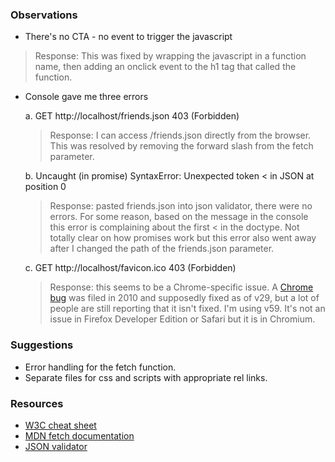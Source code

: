 ### Observations

* There's no CTA - no event to trigger the javascript
>Response: This was fixed by wrapping the javascript in a function name, then adding an onclick event to the h1 tag that called the function.

* Console gave me three errors

  a. GET http://localhost/friends.json 403 (Forbidden)
    >Response: I can access /friends.json directly from the browser. This was resolved by removing the forward slash from the fetch parameter.

  b. Uncaught (in promise) SyntaxError: Unexpected token < in JSON at position 0
    >Response: pasted friends.json into json validator, there were no errors. For some reason, based on the message in the console this error is complaining about the first < in the doctype. Not totally clear on how promises work but this error also went away after I changed the path of the friends.json parameter.

  c. GET http://localhost/favicon.ico 403 (Forbidden)
    >Response: this seems to be a Chrome-specific issue. A [Chrome bug](  https://bugs.chromium.org/p/chromium/issues/detail?id=39402#c47) was filed in 2010 and supposedly fixed as of v29, but a lot of people are still reporting that it isn't fixed. I'm using v59.
  It's not an issue in Firefox Developer Edition or Safari but it is in Chromium.

### Suggestions
- Error handling for the fetch function.
- Separate files for css and scripts with appropriate rel links.


### Resources

- [W3C cheat sheet](https://www.w3.org/2009/cheatsheet/)
- [MDN fetch documentation ](https://developer.mozilla.org/en-US/docs/Web/API/Fetch_API/Using_Fetch)
- [JSON validator](https://jsonformatter.curiousconcept.com/)
